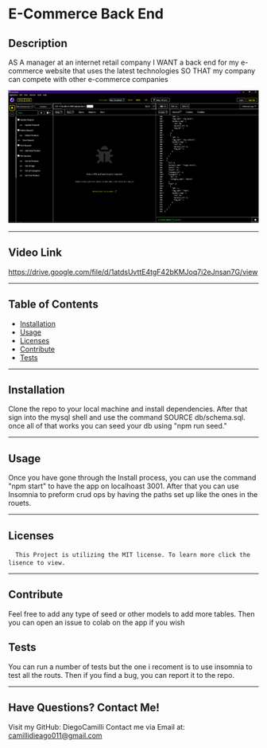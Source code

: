 # E-Commerce Back End
  ## Description
  AS A manager at an internet retail company I WANT a back end for my e-commerce website that uses the latest technologies SO THAT my company can compete with other e-commerce companies

  ![apppic](/Images/appPic.png)
___
  ## Video Link
  https://drive.google.com/file/d/1atdsUvttE4tgF42bKMJoq7i2eJnsan7G/view
___
  ## Table of Contents
  * [Installation](#installation)
  * [Usage](#usage)
  * [Licenses](#licenses)
  * [Contribute](#contribute)
  * [Tests](#tests)
  ___
  ## Installation
  Clone the repo to your local machine and install dependencies. After that sign into the mysql shell and use the command SOURCE db/schema.sql. once all of that works you can seed your db using "npm run seed."
  ___
  ## Usage
  Once you have gone through the Install process, you can use the command "npm start" to have the app on localhoast 3001. After that you can use Insomnia to preform crud ops by having the paths set up like the ones in the rouets.
  ___
  ## Licenses
  
      This Project is utilizing the MIT license. To learn more click the lisence to view.
  ___
  ## Contribute
  Feel free to add any type of seed or other models to add more tables. Then you can open an issue to colab on the app if you wish
  ## Tests
  You can run a number of tests but the one i recoment is to use insomnia to test all the routs. Then if you find a bug, you can report it to the repo.
  ___
  ## Have Questions? Contact Me!
  
  Visit my GitHub: DiegoCamilli
  Contact me via Email at: camillidieago011@gmail.com


